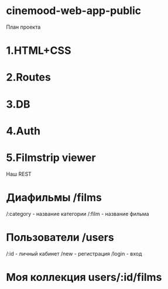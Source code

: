 # cinemood-web-app-public

План проекта
# 1.HTML+CSS
# 2.Routes
# 3.DB
# 4.Auth
# 5.Filmstrip viewer

Наш REST
# Диафильмы /films
/:category - название категории
/:film - название фильма
# Пользователи /users
/:id - личный кабинет
/new - регистрация
/login - вход
# Моя коллекция users/:id/films
